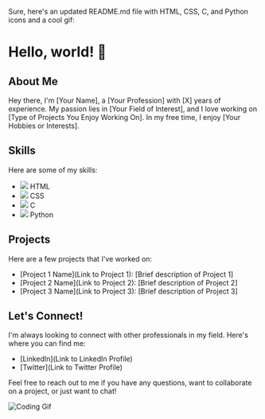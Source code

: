 Sure, here's an updated README.md file with HTML, CSS, C, and Python icons and a cool gif:

# Hello, world! 👋

## About Me

Hey there, I'm [Your Name], a [Your Profession] with [X] years of experience. My passion lies in [Your Field of Interest], and I love working on [Type of Projects You Enjoy Working On]. In my free time, I enjoy [Your Hobbies or Interests].

## Skills

Here are some of my skills:

- <img src="https://img.icons8.com/color/48/000000/html-5--v1.png"/> HTML
- <img src="https://img.icons8.com/color/48/000000/css3.png"/> CSS
- <img src="https://img.icons8.com/color/48/000000/c-programming.png"/> C
- <img src="https://img.icons8.com/color/48/000000/python--v1.png"/> Python

## Projects

Here are a few projects that I've worked on:

- [Project 1 Name](Link to Project 1): [Brief description of Project 1]
- [Project 2 Name](Link to Project 2): [Brief description of Project 2]
- [Project 3 Name](Link to Project 3): [Brief description of Project 3]

## Let's Connect!

I'm always looking to connect with other professionals in my field. Here's where you can find me:

- [LinkedIn](Link to LinkedIn Profile)
- [Twitter](Link to Twitter Profile)

Feel free to reach out to me if you have any questions, want to collaborate on a project, or just want to chat!

![Coding Gif](https://media.giphy.com/media/3oEjI6SIIHBdRxXI40/giphy.gif)
